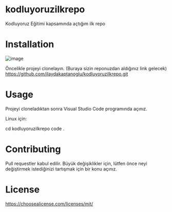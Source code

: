# kodluyoruzilkrepo
Kodluyoruz Eğitimi kapsamında açtığım ilk repo
#  Installation
![image](https://user-images.githubusercontent.com/116031869/199287711-b28f5289-3a4e-4c1d-91f9-c50d14dcfe4b.png)

Öncelikle projeyi clonelayın. (Buraya sizin reponuzdan aldığınız link gelecek)
https://github.com/ilaydakaptanoglu/kodluyoruzilkrepo.git
# Usage
Projeyi cloneladıktan sonra Visual Studio Code programında açınız.

Linux için:

cd kodluyoruzilkrepo
code .
# Contributing
Pull requestler kabul edilir. Büyük değişiklikler için, lütfen önce neyi değiştirmek istediğinizi tartışmak için bir konu açınız.
# License
https://choosealicense.com/licenses/mit/ 
